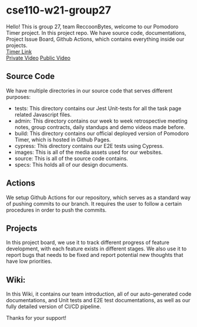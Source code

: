 # cse110-w21-group27
Hello! This is group 27, team ReccoonBytes, welcome to our Pomodoro Timer project. In this project repo. We have source code, documentations, Project Issue Board, Github Actions, which contains everything inside our projects.  
[Timer Link](https://zihaokong.github.io/cse110-w21-group27/)  
[Private Video](https://www.youtube.com/watch?v=G4CbDFwOpS8)
[Public Video](https://youtu.be/6tTr_oNxtDk)

## Source Code
We have multiple directories in our source code that serves different purposes:
- tests: This directory contains our Jest Unit-tests for all the task page related Javascript files.
- admin: This directory contains our week to week retrospective meeting notes, group contracts, daily standups and demo videos made before.
- build: This directory contains our official deployed version of Pomodoro Timer, which is hosted in Github Pages.
- cypress: This directory contains our E2E tests using Cypress.
- images: This is all of the media assets used for our websites.
- source: This is all of the source code contains.
- specs: This holds all of our design documents.

## Actions
We setup Github Actions for our repository, which serves as a standard way of pushing commits to our branch. It requires the user to follow a certain procedures in order to push the commits.

## Projects
In this project board, we use it to track different progress of feature development, with each feature exists in different stages. We also use it to report bugs that needs to be fixed and report potential new thoughts that have low priorities.

## Wiki:
In this Wiki, it contains our team introduction, all of our auto-generated code documentations, and Unit tests and E2E test documentations, as well as our fully detailed version of CI/CD pipeline.


Thanks for your support!

